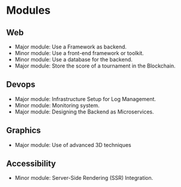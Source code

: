 # Modules

## Web

- Major module: Use a Framework as backend.
- Minor module: Use a front-end framework or toolkit.
- Minor module: Use a database for the backend.
- Major module: Store the score of a tournament in the Blockchain.

## Devops

- Major module: Infrastructure Setup for Log Management.
- Minor module: Monitoring system.
- Major module: Designing the Backend as Microservices.

## Graphics

- Major module: Use of advanced 3D techniques

## Accessibility

- Minor module: Server-Side Rendering (SSR) Integration.
